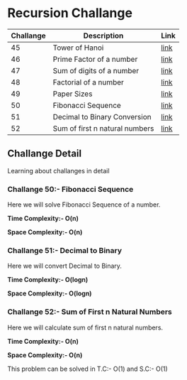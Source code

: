 # Recursion Challange

| Challange | Description | Link|
|--- |--- |--- |
| 45 | Tower of Hanoi | [link](45_tower_of_hanoi.c) |
| 46 | Prime Factor of a number | [link](46_prime_factor.c) |
| 47 | Sum of digits of a number | [link](47_sum_of_digits.c) |
| 48 | Factorial of a number | [link](48_factorial.c) |
| 49 | Paper Sizes | [link](49_paper_size.c) |
| 50 | Fibonacci Sequence | [link](50_fibonacci_sequence.c) |
| 51 | Decimal to Binary Conversion | [link](51_decimal_to_binary.c) |
| 52 | Sum of first n natural numbers | [link](52_sum_of_first_n_natural.c) |


## Challange Detail
Learning about challanges in detail

### Challange 50:- Fibonacci Sequence
Here we will solve Fibonacci Sequence of a number.

<b>Time Complexity:- O(n)

Space Complexity:-  O(n)</b>

### Challange 51:- Decimal to Binary
Here we will convert Decimal to Binary.

<b>Time Complexity:- O(logn)

Space Complexity:-  O(logn)</b>

### Challange 52:- Sum of First n Natural Numbers
Here we will calculate sum of first n natural numbers.

<b>Time Complexity:- O(n)

Space Complexity:-  O(n)</b>

This problem can be solved in T.C:- O(1) and S.C:- O(1)